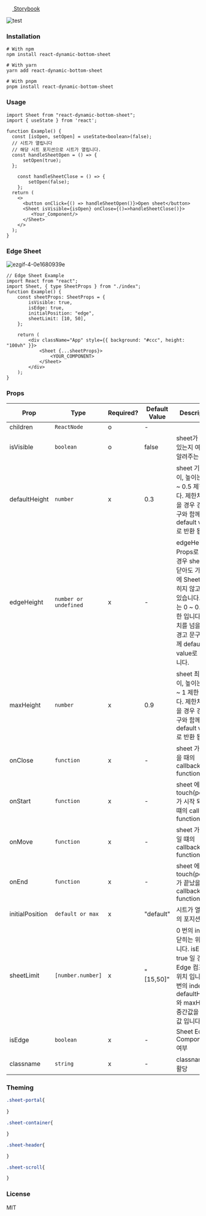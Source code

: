 <a href="https://react-dynamic-bottom-sheet.vercel.app/"><img width=15 src="https://user-images.githubusercontent.com/62181345/213732215-45f4f181-2256-4798-aead-9303529e3cae.png" /> Storybook</a>

![test](https://user-images.githubusercontent.com/62181345/207508460-45777460-64f2-44f9-afc1-4a2fdad4e909.gif)
### Installation
```shell
# With npm
npm install react-dynamic-bottom-sheet

# With yarn
yarn add react-dynamic-bottom-sheet

# With pnpm
pnpm install react-dynamic-bottom-sheet
```
### Usage  
```tsx
import Sheet from "react-dynamic-bottom-sheet";
import { useState } from 'react';

function Example() {
  const [isOpen, setOpen] = useState<boolean>(false);
  // 시트가 열립니다
  // 해당 시트 포지션으로 시트가 열립니다.
  const handleSheetOpen = () => {
      setOpen(true);
  };

    const handleSheetClose = () => {
        setOpen(false);
    };
  return (
    <>
      <button onClick={() => handleSheetOpen()}>Open sheet</button>
      <Sheet isVisible={isOpen} onClose={()=>handleSheetClose()}>
         <Your_Component/>
      </Sheet>
    </>
  );
}
```


### Edge Sheet
![ezgif-4-0e1680939e](https://user-images.githubusercontent.com/62181345/207778374-0e74f104-1967-413b-a301-24e1677832c5.gif)

```tsx
// Edge Sheet Example
import React from "react";
import Sheet, { type SheetProps } from "./index";
function Example() {
    const sheetProps: SheetProps = {
        isVisible: true,
        isEdge: true,
        initialPosition: "edge",
        sheetLimit: [10, 50],
    };
    
    return (
        <div className="App" style={{ background: "#ccc", height: "100vh" }}>
            <Sheet {...sheetProps}>
                <YOUR_COMPONENT>
            </Sheet>
        </div>
    );
}
```
### Props

| Prop           | Type                  | Required? | Default Value | Description                                                                                                                        |
| -------------- |-----------------------|-----------|---------------|------------------------------------------------------------------------------------------------------------------------------------|
| children      | `ReactNode`           | o         | -             |                                                                                                                                    |
| isVisible        | `boolean`             | o         | false         | sheet가 열려 있는지 여부를 알려주는 props                                                                                                       |
| defaultHeight        | `number`              | x         | 0.3           | sheet 기본 높이, 높이는 0.15 ~ 0.5 제한 입니다. 제한치를 넘을 경우 경고 문구와 함께 default value로 반환 됩니다.                                                    |
| edgeHeight        | `number or undefined` | x          | -             | edgeHeight 를 Props로 넘길 경우 sheet를 닫아도 가장자리에 Sheet가 닫히지 않고 남아 있습니다. 높이는 0 ~ 0.15 제한 입니다. 제한치를 넘을 경우 경고 문구와 함께 default value로 반환 됩니다. |
| maxHeight        | `number`              | x         | 0.9           | sheet 최대 높이, 높이는 0.5 ~ 1 제한 입니다. 제한치를 넘을 경우 경고 문구와 함께 default value로 반환 됩니다.                                                       |
| onClose        | `function`            | x         | -             | sheet 가 닫혔을 때의 callback function                                                                                                   |
| onStart        | `function`            | x         | -             | sheet 에 touch(pointer)가 시작 되었을떄의 callback function                                                                                 |
| onMove       | `function`            | x         | -             | sheet 가 움직일 떄의 callback function                                                                                                   |
| onEnd          | `function`            | x         | -             | sheet 에 touch(pointer)가 끝났을 때의 callback function                                                                                   |
| initialPosition  | `default or max`      | x         | "default"     | 시트가 열릴 때의 포지션 정의                                                                                                                   |
| sheetLimit  | `[number.number]`     | x         | "[15,50]"     | 0 번의 index는 닫히는 위치 입니다. isEdge 가 true 일 경우 Edge 컴포넌트 위치 입니다.1 번의 index는 defaultHeight 와 maxHeight 중간값을 정하는 값 입니다.                  |
| isEdge  | `boolean`             | x         | -             | Sheet Edge Components 여부                                                                                                           |
| classname  | `string`              | x         | -             | classname 재활당                                                                                                                      |

### Theming
```css
.sheet-portal{
    
}

.sheet-container{

}

.sheet-header{

}

.sheet-scroll{

}
```
### License
MIT
